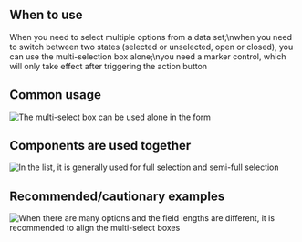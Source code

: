 ## When to use

When you need to select multiple options from a data set;\nwhen you need to switch between two states (selected or unselected, open or closed), you can use the multi-selection box alone;\nyou need a marker control, which will only take effect after triggering the action button

## Common usage

![The multi-select box can be used alone in the form](01)

## Components are used together

![In the list, it is generally used for full selection and semi-full selection](02)

## Recommended/cautionary examples

![When there are many options and the field lengths are different, it is recommended to align the multi-select boxes](03-en)
